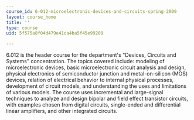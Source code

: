 ```yaml
---
course_id: 6-012-microelectronic-devices-and-circuits-spring-2009
layout: course_home
title: ''
type: course
uid: 5f575a8f04d479e41ca4ba5f45e99200

---
```

6.012 is the header course for the department's "Devices, Circuits and Systems" concentration. The topics covered include: modeling of microelectronic devices, basic microelectronic circuit analysis and design, physical electronics of semiconductor junction and metal-on-silicon (MOS) devices, relation of electrical behavior to internal physical processes, development of circuit models, and understanding the uses and limitations of various models. The course uses incremental and large-signal techniques to analyze and design bipolar and field effect transistor circuits, with examples chosen from digital circuits, single-ended and differential linear amplifiers, and other integrated circuits.
